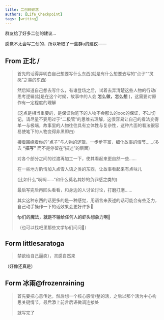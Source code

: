 ```yaml
---
title: 二创碎碎念
authors: [Life_Checkpoint]
tags: [writing]
---
```


群友给了好多二创的建议...

<!-- truncate -->

感觉不太会写二创的，所以听取了一些群u的建议——

## From 正北 /

> 首先的话得弄明白自己想要写什么东西(就是有什么想要去写的“点子”“灵感”之类的东西)
> 
> 然后知道自己想去写什么，有谁登场之后，试着去弄清楚这些人物的行动/思考逻辑(就是在这个时候，故事中的人会 **怎么做，怎么想** )，这需要对原作有一定程度的理解
> 
> (这点是相当重要的，是保证你笔下的人物不会那么的ooc的保证，不过切记，请尽量不要用过于“二极管”的思维去理解，这很容易让自己的看法变得单一与极端，故事里的人物往往具有立体性与复杂性，这种片面的看法很容易使笔下的人物变得非黑即白)
> 
> 接着围绕着你的“点子”与人物的逻辑，一步步丰富，细化故事的情节……(多去 **“描写”** 而不是停留在“描述”的层面)
> 
> 对各个部分之间的过渡再加工一下，使其看起来更自然一些……
> 
> 在一些地方酌情加入点雪人语之类的东西，让故事看起来有点味儿
> 
> (比如什么“啊啊……”和什么莫名其妙的负罪感之类的)
> 
> 最后写完后再回头看看，和身边的人讨论讨论，打磨打磨……
> 
> 其实这种东西的话更多的是一种感觉，用语言来表述的话可能会有些乏力，自己动手操作一下的话效果会更好许多🥰
> 
> **fp们的魔法，就是不输给任何人的虾头想象力啊🤤**
>
> （也可以找吧里那些文学fp们问问🥰）

## Form littlesaratoga

> 禁欲给自己逼疯），灵感自然来

（好像还真是）

## Form 冰雨@frozenraining

> 首先要把心意传达，然后想一个核心感情/整的活，之后以那个活为中心构思关键情节，最后添上前言后语微调连接处
>
> 就写完了